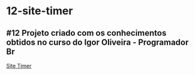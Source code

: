 # 12-site-timer
 #12 Projeto criado com os conhecimentos obtidos no curso do Igor Oliveira - Programador Br
---
[Site Timer](https://rafaelcorrea00.github.io/12-site-timer/)
